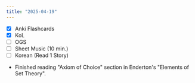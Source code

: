 ```yaml
---
title: "2025-04-19"
---
```


- [x] Anki Flashcards
- [x] KoL
- [ ] OGS
- [ ] Sheet Music (10 min.)
- [ ] Korean (Read 1 Story)

* Finished reading "Axiom of Choice" section in Enderton's "Elements of Set Theory".